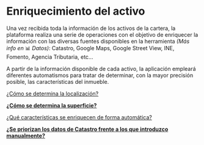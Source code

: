 # Enriquecimiento del activo

Una vez recibida toda la información de los activos de la cartera, la plataforma realiza una serie de operaciones con el objetivo de enriquecer la información con las diversas fuentes disponibles en la herramienta *(Más info en* 📊 *Datos)*: Catastro, Google Maps, Google Street View, INE, Fomento, Agencia Tributaria, etc…

A partir de la información disponible de cada activo, la aplicación empleará diferentes automatismos para tratar de determinar, con la mayor precisión posible, las características del inmueble.

[¿Cómo se determina la localización?](/Faqs/#%C2%BFcomo-se-determina-la-localizacion)

[**¿Cómo se determina la superficie?**](/Faqs/#%C2%BFcomo-se-determina-la-superficie)

[¿Qué características se enriquecen de forma automática?](/Faqs/#%C2%BFque-caracteristicas-se-enriquecen-de-forma-automatica)

[**¿Se priorizan los datos de Catastro frente a los que introduzco manualmente?**](/Faqs/#%C2%BFse-priorizan-los-datos-de-catastro-frente-a-los-que-introduzco-manualmente)